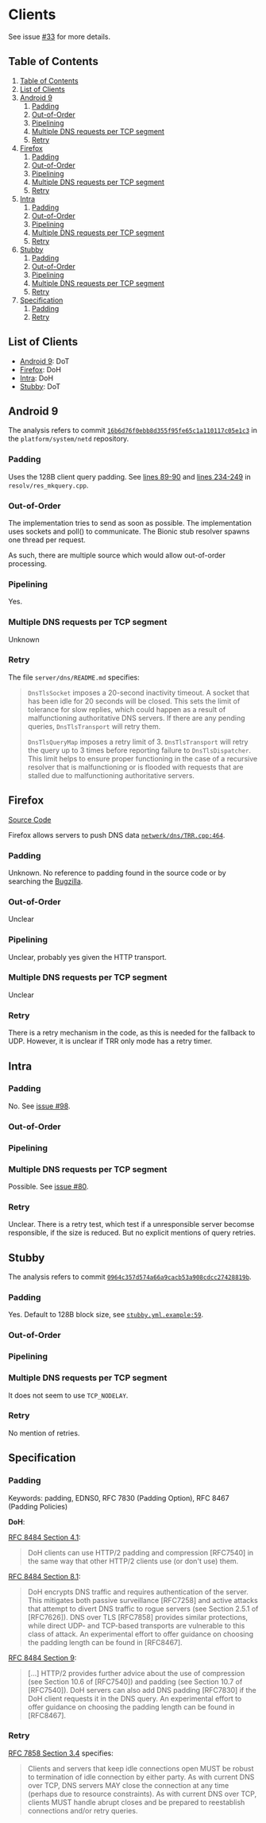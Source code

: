 # Clients

See issue [#33][] for more details.

## Table of Contents

1. [Table of Contents](#table-of-contents)
2. [List of Clients](#list-of-clients)
3. [Android 9](#android-9)
    1. [Padding](#padding)
    2. [Out-of-Order](#out-of-order)
    3. [Pipelining](#pipelining)
    4. [Multiple DNS requests per TCP segment](#multiple-dns-requests-per-tcp-segment)
    5. [Retry](#retry)
4. [Firefox](#firefox)
    1. [Padding](#padding-1)
    2. [Out-of-Order](#out-of-order-1)
    3. [Pipelining](#pipelining-1)
    4. [Multiple DNS requests per TCP segment](#multiple-dns-requests-per-tcp-segment-1)
    5. [Retry](#retry-1)
5. [Intra](#intra)
    1. [Padding](#padding-2)
    2. [Out-of-Order](#out-of-order-2)
    3. [Pipelining](#pipelining-2)
    4. [Multiple DNS requests per TCP segment](#multiple-dns-requests-per-tcp-segment-2)
    5. [Retry](#retry-2)
6. [Stubby](#stubby)
    1. [Padding](#padding-3)
    2. [Out-of-Order](#out-of-order-3)
    3. [Pipelining](#pipelining-3)
    4. [Multiple DNS requests per TCP segment](#multiple-dns-requests-per-tcp-segment-3)
    5. [Retry](#retry-3)
7. [Specification](#specification)
    1. [Padding](#padding-4)
    2. [Retry](#retry-4)

## List of Clients

* [Android 9][]: DoT
* [Firefox][]: DoH
* [Intra][]: DoH
* [Stubby][]: DoT

## Android 9

The analysis refers to commit [`16b6d76f0ebb8d355f95fe65c1a110117c05e1c3`][] in the `platform/system/netd` repository.

### Padding

Uses the 128B client query padding.
See [lines 89-90](https://android.googlesource.com/platform/system/netd/+/16b6d76f0ebb8d355f95fe65c1a110117c05e1c3/resolv/res_mkquery.cpp#89) and [lines 234-249](https://android.googlesource.com/platform/system/netd/+/16b6d76f0ebb8d355f95fe65c1a110117c05e1c3/resolv/res_mkquery.cpp#234) in `resolv/res_mkquery.cpp`.

### Out-of-Order

The implementation tries to send as soon as possible.
The implementation uses sockets and poll() to communicate.
The Bionic stub resolver spawns one thread per request.

As such, there are multiple source which would allow out-of-order processing.

### Pipelining

Yes.

### Multiple DNS requests per TCP segment

Unknown

### Retry

The file `server/dns/README.md` specifies:

> `DnsTlsSocket` imposes a 20-second inactivity timeout.  A socket that has been idle for
> 20 seconds will be closed.  This sets the limit of tolerance for slow replies,
> which could happen as a result of malfunctioning authoritative DNS servers.
> If there are any pending queries, `DnsTlsTransport` will retry them.
>
> `DnsTlsQueryMap` imposes a retry limit of 3.  `DnsTlsTransport` will retry the query up
> to 3 times before reporting failure to `DnsTlsDispatcher`.
> This limit helps to ensure proper functioning in the case of a recursive resolver that
> is malfunctioning or is flooded with requests that are stalled due to malfunctioning
> authoritative servers.

## Firefox

[Source Code](https://github.com/mozilla/gecko/tree/3f502e430c7887baaca10a1246a265bd4d51e187/netwerk/dns)

Firefox allows servers to push DNS data [`netwerk/dns/TRR.cpp:464`][].

### Padding

Unknown.
No reference to padding found in the source code or by searching the [Bugzilla](https://bugzilla.mozilla.org/).

### Out-of-Order

Unclear

### Pipelining

Unclear, probably yes given the HTTP transport.

### Multiple DNS requests per TCP segment

Unclear

### Retry

There is a retry mechanism in the code, as this is needed for the fallback to UDP.
However, it is unclear if TRR only mode has a retry timer.

## Intra

### Padding

No.
See [issue #98][Intra #98].

### Out-of-Order

### Pipelining

### Multiple DNS requests per TCP segment

Possible.
See [issue #80][Intra #80].

### Retry

Unclear.
There is a retry test, which test if a unresponsible server becomse responsible, if the size is reduced.
But no explicit mentions of query retries.

## Stubby

The analysis refers to commit [`0964c357d574a66a9cacb53a908cdcc27428819b`].

### Padding

Yes.
Default to 128B block size, see [`stubby.yml.example:59`][].

[`stubby.yml.example:59`]: https://github.com/getdnsapi/stubby/blob/0964c357d574a66a9cacb53a908cdcc27428819b/stubby.yml.example#L56-L59
[`0964c357d574a66a9cacb53a908cdcc27428819b`]: https://github.com/getdnsapi/stubby/blob/0964c357d574a66a9cacb53a908cdcc27428819b/

### Out-of-Order

### Pipelining

### Multiple DNS requests per TCP segment

It does not seem to use `TCP_NODELAY`.

### Retry

No mention of retries.

## Specification

### Padding

Keywords: padding, EDNS0, RFC 7830 (Padding Option), RFC 8467 (Padding Policies)

**DoH**:

[RFC 8484 Section 4.1][RFC8484-Sec4.1]:
> DoH clients can use HTTP/2 padding and compression [RFC7540] in the
> same way that other HTTP/2 clients use (or don't use) them.

[RFC 8484 Section 8.1][RFC8484-Sec8.1]:
> DoH encrypts DNS traffic and requires authentication of the server.
> This mitigates both passive surveillance [RFC7258] and active attacks
> that attempt to divert DNS traffic to rogue servers (see
> Section 2.5.1 of [RFC7626]).  DNS over TLS [RFC7858] provides similar
> protections, while direct UDP- and TCP-based transports are
> vulnerable to this class of attack.  An experimental effort to offer
> guidance on choosing the padding length can be found in [RFC8467].

[RFC 8484 Section 9][RFC8484-Sec9]:
> […] HTTP/2 provides further advice about the use of
> compression (see Section 10.6 of [RFC7540]) and padding (see
> Section 10.7 of [RFC7540]).  DoH servers can also add DNS padding
> [RFC7830] if the DoH client requests it in the DNS query.  An
> experimental effort to offer guidance on choosing the padding length
> can be found in [RFC8467].

### Retry

[RFC 7858 Section 3.4][RFC7858-Sec3.4] specifies:
> Clients and servers that keep idle connections open MUST be robust to
> termination of idle connection by either party.  As with current DNS
> over TCP, DNS servers MAY close the connection at any time (perhaps
> due to resource constraints).  As with current DNS over TCP, clients
> MUST handle abrupt closes and be prepared to reestablish connections
> and/or retry queries.

[#33]: https://projects.cispa.saarland/bushart/encrypted-dns/issues/33
[`16b6d76f0ebb8d355f95fe65c1a110117c05e1c3`]: https://android.googlesource.com/platform/system/netd/+/16b6d76f0ebb8d355f95fe65c1a110117c05e1c3/
[`netwerk/dns/TRR.cpp:464`]:(https://github.com/mozilla/gecko/tree/3f502e430c7887baaca10a1246a265bd4d51e187/netwerk/dns/TRR.cpp#L464)
[Android 9]: https://android-developers.googleblog.com/2018/04/dns-over-tls-support-in-android-p.html
[Firefox]: https://blog.nightly.mozilla.org/2018/06/01/improving-dns-privacy-in-firefox/
[Intra #80]: https://github.com/Jigsaw-Code/Intra/issues/80
[Intra #98]: https://github.com/Jigsaw-Code/Intra/issues/98
[Intra]: https://github.com/Jigsaw-Code/Intra
[RFC7858-Sec3.4]: https://tools.ietf.org/html/rfc7858#section-3.4
[RFC8484-Sec4.1]: https://tools.ietf.org/html/rfc8484#section-4.1
[RFC8484-Sec8.1]: https://tools.ietf.org/html/rfc8484#section-8.1
[RFC8484-Sec9]: https://tools.ietf.org/html/rfc8484#section-9
[Stubby]: https://dnsprivacy.org/wiki/display/DP/DNS+Privacy+Daemon+-+Stubby
